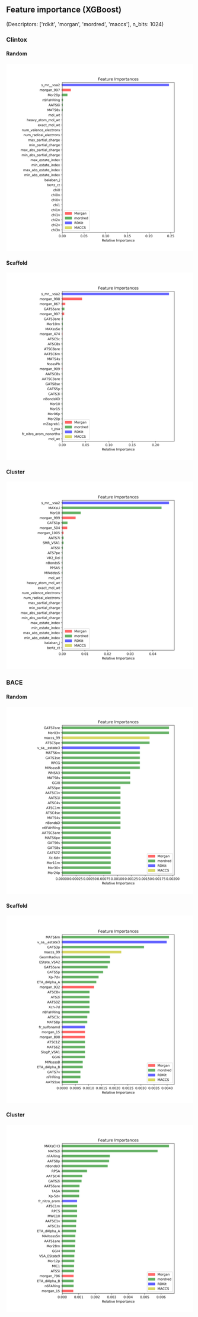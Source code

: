 ## Feature importance (XGBoost)
(Descriptors: ['rdkit', 'morgan', 'mordred', 'maccs'], n_bits: 1024)
### Clintox
#### Random
<img src="../xgb/clintox_random.png" /><br/>
#### Scaffold
<img src="../xgb/clintox_scaffold.png" /><br/>
#### Cluster
<img src="../xgb/clintox_cluster.png" /><br/>

### BACE
#### Random
<img src="../xgb/bace_random.png" /><br/>
#### Scaffold
<img src="../xgb/bace_scaffold.png" /><br/>
#### Cluster
<img src="../xgb/bace_cluster.png" /><br/>
